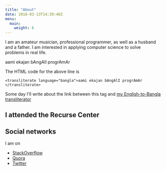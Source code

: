 ```yaml
---
title: "About"
date: 2018-03-13T14:39:40Z
menu:
  main:
    weight: 6
---
```


I am an amateur musician, professional programmer, as well as a husband and a father.
I am interested in applying computer science to solve problems in real life.

<transliterate language="bangla">aami ekajan bAngAlI progrAmAr
</transliterate>

The HTML code for the above line is

```
<transliterate language="bangla">aami ekajan bAngAlI progrAmAr
</transliterate>
```

Some day I'll write about the link between this tag and [my English-to-Bangla transliterator](http://debamitro.github.io/generate-bangla-utf8-cljs-demo/)

<h2>I attended the Recurse Center</h2>
<script async defer src="https://www.recurse-scout.com/loader.js?t=8869b8fec4c9e0b04bd6c32d01776c91"></script>

<h2>Social networks</h2>
I am on <ul>
<li><a href="https://stackoverflow.com/users/887332/debamitro" target="_blank">StackOverflow</a></li>
<li><a href="https://www.quora.com/profile/Debamitro-Chakraborti" target="_blank">Quora</a></li>
<li><a href="https://twitter.com/debamitro" target="_blank">Twitter</a></li>
</ul>
